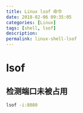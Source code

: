 ```yaml
---
title: Linux lsof 命令
date: 2018-02-06 09:35:05
categories: [Linux]
tags: [shell, lsof]
description:
permalink: linux-shell-lsof
---
```


# lsof
## 检测端口未被占用
```bash
lsof -i:8080
```
